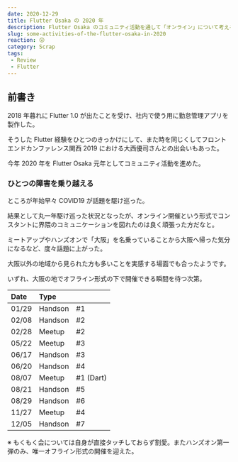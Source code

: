 ```yaml
---
date: 2020-12-29
title: Flutter Osaka の 2020 年
description: Flutter Osaka のコミュニティ活動を通して「オンライン」について考える。
slug: some-activities-of-the-flutter-osaka-in-2020
reaction: 😲
category: Scrap
tags: 
 - Review
 - Flutter
---
```


## 前書き

2018 年暮れに Flutter 1.0 が出たことを受け、社内で使う用に勤怠管理アプリを製作した。

そうした Flutter 経験をひとつのきっかけにして、また時を同じくしてフロントエンドカンファレンス関西 2019 における大西優司さんとの出会いもあった。

今年 2020 年を Flutter Osaka 元年としてコミュニティ活動を進めた。

### ひとつの障害を乗り越える

ところが年始早々 COVID19 が話題を駆け巡った。

結果として丸一年駆け巡った状況となったが、オンライン開催という形式でコンスタントに界隈のコミュニケーションを図れたのは良く頑張った方だなと。

ミートアップやハンズオンで「大阪」を名乗っていることから大阪へ帰った気分になるなど、度々話題に上がった。

大阪以外の地域から見られた方も多いことを実感する場面でも合ったようです。

いずれ、大阪の地でオフライン形式の下で開催できる瞬間を待つ次第。

|Date|Type||
|:---|:---|:---|
|01/29|Handson|#1|
|02/08|Handson|#2|
|02/28|Meetup|#2|
|05/22|Meetup|#3|
|06/17|Handson|#3|
|06/20|Handson|#4|
|08/07|Meetup|#1 (Dart)|
|08/21|Handson|#5|
|08/29|Handson|#6|
|11/27|Meetup|#4|
|12/05|Handson|#7|

※ もくもく会については自身が直接タッチしておらず割愛。またハンズオン第一弾のみ、唯一オフライン形式の開催を迎えた。
